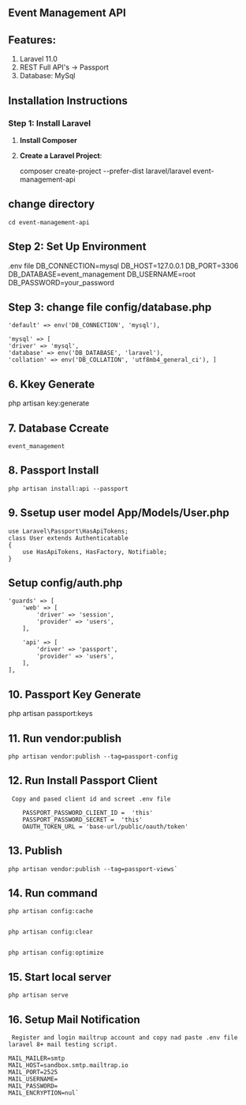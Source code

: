 ## Event Management API

## Features:

1.  Laravel 11.0
2.  REST Full API's -> Passport
3.  Database: MySql

## Installation Instructions

### Step 1: Install Laravel

1. **Install Composer**

2. **Create a Laravel Project**:

    composer create-project --prefer-dist laravel/laravel event-management-api

## change directory

    cd event-management-api

## Step 2: Set Up Environment

.env file
DB_CONNECTION=mysql
DB_HOST=127.0.0.1
DB_PORT=3306
DB_DATABASE=event_management
DB_USERNAME=root
DB_PASSWORD=your_password

## Step 3: change file config/database.php

    'default' => env('DB_CONNECTION', 'mysql'),

    'mysql' => [
    'driver' => 'mysql',
    'database' => env('DB_DATABASE', 'laravel'),
    'collation' => env('DB_COLLATION', 'utf8mb4_general_ci'), ]

## 6. Kkey Generate

php artisan key:generate

## 7. Database Ccreate

    event_management

## 8. Passport Install

    php artisan install:api --passport

## 9. Ssetup user model App/Models/User.php

    use Laravel\Passport\HasApiTokens;
    class User extends Authenticatable
    {
        use HasApiTokens, HasFactory, Notifiable;
    }

## Setup config/auth.php

    'guards' => [
        'web' => [
            'driver' => 'session',
            'provider' => 'users',
        ],

        'api' => [
            'driver' => 'passport',
            'provider' => 'users',
        ],
    ],

## 10. Passport Key Generate

php artisan passport:keys

## 11. Run vendor:publish

    php artisan vendor:publish --tag=passport-config

## 12. Run Install Passport Client

     Copy and pased client id and screet .env file

        PASSPORT_PASSWORD_CLIENT_ID =  'this'
        PASSPORT_PASSWORD_SECRET =  'this'
        OAUTH_TOKEN_URL = 'base-url/public/oauth/token'

## 13. Publish

    php artisan vendor:publish --tag=passport-views`

## 14. Run command

    php artisan config:cache


    php artisan config:clear


    php artisan config:optimize

## 15. Start local server

    php artisan serve

## 16. Setup Mail Notification

     Register and login mailtrup account and copy nad paste .env file laravel 8+ mail testing script.

    MAIL_MAILER=smtp
    MAIL_HOST=sandbox.smtp.mailtrap.io
    MAIL_PORT=2525
    MAIL_USERNAME=
    MAIL_PASSWORD=
    MAIL_ENCRYPTION=nul`

